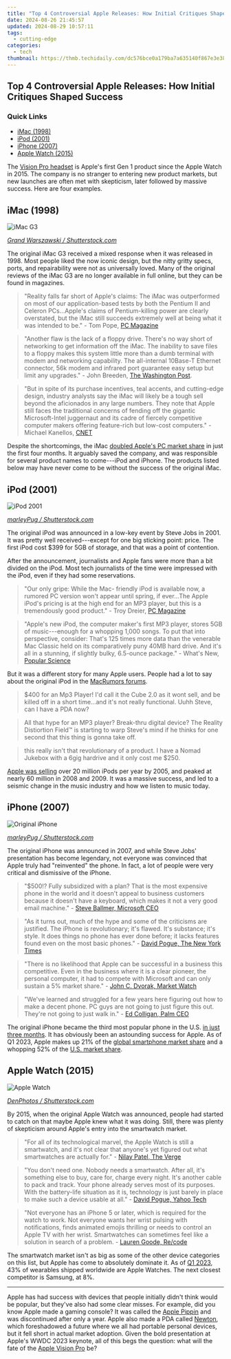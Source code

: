 ```yaml
---
title: "Top 4 Controversial Apple Releases: How Initial Critiques Shaped Success"
date: 2024-08-26 21:45:57
updated: 2024-08-29 10:57:11
tags:
  - cutting-edge
categories:
  - tech
thumbnail: https://thmb.techidaily.com/dc576bce0a179ba7a635140f867e3e38f81d54c67172be73149cea5622762395.jpg
---
```


## Top 4 Controversial Apple Releases: How Initial Critiques Shaped Success

### Quick Links

* [iMac (1998)](https://www.howtogeek.com/897112/wildly-popular-apple-products-that-were-criticized-at-launch/#imac-1998)
* [iPod (2001)](https://www.howtogeek.com/897112/wildly-popular-apple-products-that-were-criticized-at-launch/#ipod-2001)
* [iPhone (2007)](https://www.howtogeek.com/897112/wildly-popular-apple-products-that-were-criticized-at-launch/#iphone-2007)
* [Apple Watch (2015)](https://www.howtogeek.com/897112/wildly-popular-apple-products-that-were-criticized-at-launch/#apple-watch-2015)

 The [Vision Pro headset](https://location-social.techidaily.com/in-2024-how-to-sharefake-location-on-whatsapp-for-apple-iphone-12-mini-drfone-by-drfone-virtual-ios/) is Apple's first Gen 1 product since the Apple Watch in 2015\. The company is no stranger to entering new product markets, but new launches are often met with skepticism, later followed by massive success. Here are four examples.

##  iMac (1998)

![iMac G3](https://static1.howtogeekimages.com/wordpress/wp-content/uploads/2023/06/shutterstock_2263369149.jpg) 

_[Grand Warszawski / Shutterstock.com](https://www.shutterstock.com/image-photo/warsaw-poland-10-february-2023-inside-2263369149)_

 The original iMac G3 received a mixed response when it was released in 1998\. Most people liked the now iconic design, but the nitty gritty specs, ports, and repairability were not as universally loved. Many of the original reviews of the iMac G3 are no longer available in full online, but they can be found in magazines.

> "Reality falls far short of Apple's claims: The iMac was outperformed on most of our application-based tests by both the Pentium II and Celeron PCs...Apple's claims of Pentium-killing power are clearly overstated, but the iMac still succeeds extremely well at being what it was intended to be." - Tom Pope, [PC Magazine](https://www.pcmag.com/) 

> "Another flaw is the lack of a floppy drive. There's no way short of networking to get information off the iMac. The inability to save files to a floppy makes this system little more than a dumb terminal with modem and networking capability. The all-internal 10Base-T Ethernet connector, 56k modem and infrared port guarantee easy setup but limit any upgrades." - John Breeden, [The Washington Post](https://www.washingtonpost.com/).

> "But in spite of its purchase incentives, teal accents, and cutting-edge design, industry analysts say the iMac will likely be a tough sell beyond the aficionados in any large numbers. They note that Apple still faces the traditional concerns of fending off the gigantic Microsoft-Intel juggernaut and its cadre of fiercely competitive computer makers offering feature-rich but low-cost computers." - Michael Kanellos, [CNET](https://www.cnet.com/) 

 Despite the shortcomings, the iMac [doubled Apple's PC market share](https://lowendmac.com/1998/imac-saves-apple/) in just the first four months. It arguably saved the company, and was responsible for several product names to come---iPod and iPhone. The products listed below may have never come to be without the success of the original iMac.

##  iPod (2001)

![iPod 2001](https://static1.howtogeekimages.com/wordpress/wp-content/uploads/2023/06/shutterstock_1598882824.jpg) 

_[marleyPug / Shutterstock.com](https://www.shutterstock.com/image-photo/upright-view-1st-generation-ipod-sitting-1598882824)_

 The original iPod was announced in a low-key event by Steve Jobs in 2001\. It was pretty well received---except for one big sticking point: price. The first iPod cost $399 for 5GB of storage, and that was a point of contention.

 After the announcement, journalists and Apple fans were more than a bit divided on the iPod. Most tech journalists of the time were impressed with the iPod, even if they had some reservations.

> "Our only gripe: While the Mac- friendly iPod is available now, a rumored PC version won't appear until spring, if ever...The Apple iPod's pricing is at the high end for an MP3 player, but this is a tremendously good product." - Troy Dreier, [PC Magazine](https://www.pcmag.com/) 

> "Apple's new iPod, the computer maker's first MP3 player, stores 5GB of music---enough for a whopping 1,000 songs. To put that into perspective, consider: That's 125 times more data than the venerable Mac Classic held on its comparatively puny 40MB hard drive. And it's all in a stunning, if slightly bulky, 6.5-ounce package." - What's New, [Popular Science](https://www.popsci.com/) 

 But it was a different story for many Apple users. People had a lot to say about the original iPod in the [MacRumors forums](http://forums.macrumors.com/showthread.php?t=500?).

> $400 for an Mp3 Player! I'd call it the Cube 2.0 as it wont sell, and be killed off in a short time...and it's not really functional. Uuhh Steve, can I have a PDA now?

> All that hype for an MP3 player? Break-thru digital device? The Reality Distiortion Field™ is starting to warp Steve's mind if he thinks for one second that this thing is gonna take off.

> this really isn't that revolutionary of a product. I have a Nomad Jukebox with a 6gig hardrive and it only cost me $250.

[Apple was selling](https://en.wikipedia.org/wiki/File:Ipod%5Fsales%5Fper%5Fquarter.svg) over 20 million iPods per year by 2005, and peaked at nearly 60 million in 2008 and 2009\. It was a massive success, and led to a seismic change in the music industry and how we listen to music today.

##  iPhone (2007)

![Original iPhone](https://static1.howtogeekimages.com/wordpress/wp-content/uploads/2023/06/shutterstock_1899511723.jpg) 

_[marleyPug / Shutterstock.com](https://www.shutterstock.com/image-photo/1st-generation-iphone-laying-on-top-1899511723)_

 The original iPhone was announced in 2007, and while Steve Jobs' presentation has become legendary, not everyone was convinced that Apple truly had "reinvented" the phone. In fact, a lot of people were very critical and dismissive of the iPhone.

> "$500!? Fully subsidized with a plan? That is the most expensive phone in the world and it doesn't appeal to business customers because it doesn't have a keyboard, which makes it not a very good email machine." - [Steve Ballmer, Microsoft CEO](https://www.anrdoezrs.net/links/3607085/type/dlg/sid/UUhtgUeUpU201560/https://www.youtube.com/watch?v=eywi0h%5FY5%5FU) 

> "As it turns out, much of the hype and some of the criticisms are justified. The iPhone is revolutionary; it's flawed. It's substance; it's style. It does things no phone has ever done before; it lacks features found even on the most basic phones." - [David Pogue, The New York Times](http://www.nytimes.com/2007/06/27/technology/circuits/27pogue.html?ref=technology) 

> "There is no likelihood that Apple can be successful in a business this competitive. Even in the business where it is a clear pioneer, the personal computer, it had to compete with Microsoft and can only sustain a 5% market share." - [John C. Dvorak, Market Watch](https://www.marketwatch.com/story/apple-should-pull-the-plug-on-the-iphone) 

> "We've learned and struggled for a few years here figuring out how to make a decent phone. PC guys are not going to just figure this out. They're not going to just walk in." - [Ed Colligan, Palm CEO](https://macdailynews.com/2006/11/20/palm%5Fceo%5Flaughs%5Foff%5Fapple%5Fiphone%5Fthreat/) 

 The original iPhone became the third most popular phone in the U.S. [in just three months](https://www.theguardian.com/technology/2007/oct/23/apple.iphone). It has obviously been an astounding success for Apple. As of Q1 2023, Apple makes up 21% of the [global smartphone market share](https://www.counterpointresearch.com/global-smartphone-share/) and a whopping 52% of the [U.S. market share](https://www.counterpointresearch.com/us-market-smartphone-share/).

##  Apple Watch (2015)

![Apple Watch](https://static1.howtogeekimages.com/wordpress/wp-content/uploads/2023/06/shutterstock_326509586.jpg) 

_[DenPhotos / Shutterstock.com](https://www.shutterstock.com/image-photo/alushta-russia-september-1-2015-man-326509586)_

 By 2015, when the original Apple Watch was announced, people had started to catch on that maybe Apple knew what it was doing. Still, there was plenty of skepticism around Apple's entry into the smartwatch market.

> "For all of its technological marvel, the Apple Watch is still a smartwatch, and it's not clear that anyone's yet figured out what smartwatches are actually for." - [Nilay Patel, The Verge](http://www.theverge.com/a/apple-watch-review) 

> "You don't need one. Nobody needs a smartwatch. After all, it's something else to buy, care for, charge every night. It's another cable to pack and track. Your phone already serves most of its purposes. With the battery-life situation as it is, technology is just barely in place to make such a device usable at all." - [David Pogue, Yahoo Tech](https://www.macrumors.com/2015/04/08/apple-watch-review-roundup/#:~:text=David%20Pogue%2C%20Yahoo%20Tech) 

> "Not everyone has an iPhone 5 or later, which is required for the watch to work. Not everyone wants her wrist pulsing with notifications, finds animated emojis thrilling or needs to control an Apple TV with her wrist. Smartwatches can sometimes feel like a solution in search of a problem. - [Lauren Goode, Re/code](https://www.vox.com/2015/4/8/11561220/a-week-on-the-wrist-the-apple-watch-review) 

 The smartwatch market isn't as big as some of the other device categories on this list, but Apple has come to absolutely dominate it. As of [Q1 2023](https://www.bankmycell.com/blog/global-smartwatch-market-share/), 43% of wearables shipped worldwide are Apple Watches. The next closest competitor is Samsung, at 8%.

---

 Apple has had success with devices that people initially didn't think would be popular, but they've also had some clear misses. For example, did you know Apple made a gaming console? It was called the [Apple Pippin](https://en.wikipedia.org/wiki/Apple%5FPippin) and was discontinued after only a year. Apple also made a PDA called [Newton](https://en.wikipedia.org/wiki/Apple%5FNewton), which foreshadowed a future where we all had portable personal devices, but it fell short in actual market adoption. Given the bold presentation at Apple's WWDC 2023 keynote, all of this begs the question: what will the fate of the [Apple Vision Pro](https://unlock-android.techidaily.com/in-2024-how-to-bypass-android-lock-screen-using-emergency-call-on-zte-blade-a73-5g-by-drfone-android/) be?

<ins class="adsbygoogle"
     style="display:block"
     data-ad-format="autorelaxed"
     data-ad-client="ca-pub-7571918770474297"
     data-ad-slot="1223367746"></ins>



<ins class="adsbygoogle"
     style="display:block"
     data-ad-client="ca-pub-7571918770474297"
     data-ad-slot="8358498916"
     data-ad-format="auto"
     data-full-width-responsive="true"></ins>
